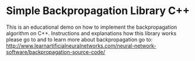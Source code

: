 Simple Backpropagation Library C++
===========
This is an educational demo on how to implement the backpropagation algorithm on C++.
Instructions and explanations how this library works please go to and to learn more about backpropagation go to:
http://www.learnartificialneuralnetworks.com/neural-network-software/backpropagation-source-code/
